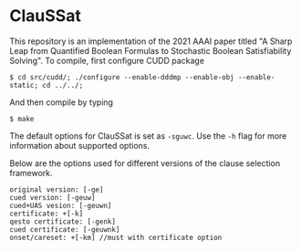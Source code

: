 # ClauSSat
This repository is an implementation of the 2021 AAAI paper titled "A Sharp Leap from Quantified Boolean Formulas to Stochastic Boolean Satisfiability Solving".
To compile, first configure CUDD package
```
$ cd src/cudd/; ./configure --enable-dddmp --enable-obj --enable-static; cd ../../;
```
And then compile by typing
```
$ make
```
The default options for ClauSSat is set as `-sguwc`. Use the `-h` flag for more information about supported options.


Below are the options used for different versions of the clause selection framework. 
```
original version: [-ge]
cued version: [-geuw]
cued+UAS vesion: [-geuwn]
certificate: +[-k]
qesto certificate: [-genk]
cued certificate: [-geuwnk]
onset/careset: +[-km] //must with certificate option
```

